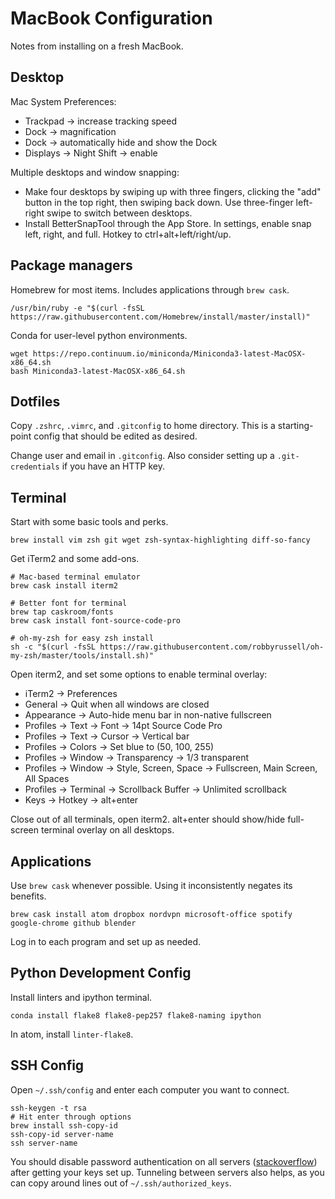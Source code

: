 MacBook Configuration
=====================

Notes from installing on a fresh MacBook.

Desktop
-------

Mac System Preferences:

 * Trackpad -> increase tracking speed
 * Dock -> magnification
 * Dock -> automatically hide and show the Dock
 * Displays -> Night Shift -> enable

Multiple desktops and window snapping:
 * Make four desktops by swiping up with three fingers, clicking the "add" button in the top right, then swiping back down. Use three-finger left-right swipe to switch between desktops.
 * Install BetterSnapTool through the App Store. In settings, enable snap left, right, and full. Hotkey to ctrl+alt+left/right/up.

Package managers
----------------

Homebrew for most items. Includes applications through `brew cask`.

```
/usr/bin/ruby -e "$(curl -fsSL https://raw.githubusercontent.com/Homebrew/install/master/install)"
```

Conda for user-level python environments.

```
wget https://repo.continuum.io/miniconda/Miniconda3-latest-MacOSX-x86_64.sh
bash Miniconda3-latest-MacOSX-x86_64.sh
```

Dotfiles
--------

Copy `.zshrc`, `.vimrc`, and `.gitconfig` to home directory. This is a starting-point config that should be edited as desired.

Change user and email in `.gitconfig`. Also consider setting up a `.git-credentials` if you have an HTTP key.

Terminal
--------

Start with some basic tools and perks.

```
brew install vim zsh git wget zsh-syntax-highlighting diff-so-fancy
```

Get iTerm2 and some add-ons.

```
# Mac-based terminal emulator
brew cask install iterm2

# Better font for terminal
brew tap caskroom/fonts
brew cask install font-source-code-pro

# oh-my-zsh for easy zsh install
sh -c "$(curl -fsSL https://raw.githubusercontent.com/robbyrussell/oh-my-zsh/master/tools/install.sh)"
```

Open iterm2, and set some options to enable terminal overlay:

 * iTerm2 -> Preferences
 * General -> Quit when all windows are closed
 * Appearance -> Auto-hide menu bar in non-native fullscreen
 * Profiles -> Text -> Font -> 14pt Source Code Pro
 * Profiles -> Text -> Cursor -> Vertical bar
 * Profiles -> Colors -> Set blue to (50, 100, 255)
 * Profiles -> Window -> Transparency -> 1/3 transparent
 * Profiles -> Window -> Style, Screen, Space -> Fullscreen, Main Screen, All Spaces
 * Profiles -> Terminal -> Scrollback Buffer -> Unlimited scrollback
 * Keys -> Hotkey -> alt+enter

Close out of all terminals, open iterm2. alt+enter should show/hide full-screen terminal overlay on all desktops.

Applications
------------

Use `brew cask` whenever possible. Using it inconsistently negates its benefits.

```
brew cask install atom dropbox nordvpn microsoft-office spotify google-chrome github blender
```

Log in to each program and set up as needed.

Python Development Config
-------------------------

Install linters and ipython terminal.

```
conda install flake8 flake8-pep257 flake8-naming ipython
```

In atom, install `linter-flake8`.

SSH Config
----------

Open `~/.ssh/config` and enter each computer you want to connect.

```
ssh-keygen -t rsa
# Hit enter through options
brew install ssh-copy-id
ssh-copy-id server-name
ssh server-name
```

You should disable password authentication on all servers ([stackoverflow](https://stackoverflow.com/questions/20898384/ssh-disable-password-authentication)) after getting your keys set up. Tunneling between servers also helps, as you can copy around lines out of `~/.ssh/authorized_keys`.

